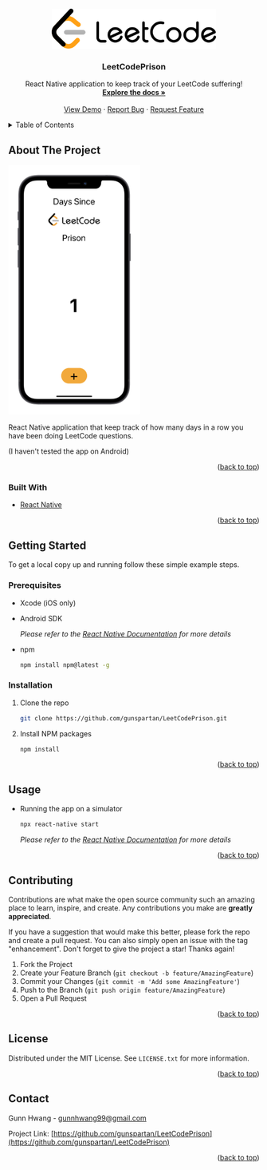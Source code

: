 <div id="top"></div>
<!--
*** Thanks for checking out the Best-README-Template. If you have a suggestion
*** that would make this better, please fork the repo and create a pull request
*** or simply open an issue with the tag "enhancement".
*** Don't forget to give the project a star!
*** Thanks again! Now go create something AMAZING! :D
-->

<!-- PROJECT LOGO -->
<br />
<div align="center">
  <a href="https://github.com/gunspartan/LeetCodePrison">
    <img src="images/leetcodelogo.png" alt="Logo" height="80">
  </a>

<h3 align="center">LeetCodePrison</h3>

  <p align="center">
    React Native application to keep track of your LeetCode suffering!
    <br />
    <a href="https://github.com/gunspartan/LeetCodePrison"><strong>Explore the docs »</strong></a>
    <br />
    <br />
    <a href="https://github.com/gunspartan/LeetCodePrison">View Demo</a>
    ·
    <a href="https://github.com/gunspartan/LeetCodePrison/issues">Report Bug</a>
    ·
    <a href="https://github.com/gunspartan/LeetCodePrison/issues">Request Feature</a>
  </p>
</div>

<!-- TABLE OF CONTENTS -->
<details>
  <summary>Table of Contents</summary>
  <ol>
    <li>
      <a href="#about-the-project">About The Project</a>
      <ul>
        <li><a href="#built-with">Built With</a></li>
      </ul>
    </li>
    <li>
      <a href="#getting-started">Getting Started</a>
      <ul>
        <li><a href="#prerequisites">Prerequisites</a></li>
        <li><a href="#installation">Installation</a></li>
      </ul>
    </li>
    <li><a href="#usage">Usage</a></li>
    <li><a href="#contributing">Contributing</a></li>
    <li><a href="#license">License</a></li>
    <li><a href="#contact">Contact</a></li>
  </ol>
</details>

<!-- ABOUT THE PROJECT -->

## About The Project

<img src="images/screenshot.png" alt="LeetCodePrison" height="500px">

React Native application that keep track of how many days in a row you have been doing LeetCode questions.

(I haven't tested the app on Android)

<p align="right">(<a href="#top">back to top</a>)</p>

### Built With

- [React Native](https://reactnative.dev/)

<p align="right">(<a href="#top">back to top</a>)</p>

<!-- GETTING STARTED -->

## Getting Started

To get a local copy up and running follow these simple example steps.

### Prerequisites

- Xcode (iOS only)
- Android SDK

  _Please refer to the [React Native Documentation](https://reactnative.dev/docs/environment-setup) for more details_

- npm
  ```sh
  npm install npm@latest -g
  ```

### Installation

1. Clone the repo
   ```sh
   git clone https://github.com/gunspartan/LeetCodePrison.git
   ```
2. Install NPM packages
   ```sh
   npm install
   ```
   <p align="right">(<a href="#top">back to top</a>)</p>

<!-- USAGE EXAMPLES -->

## Usage

- Running the app on a simulator
  ```sh
  npx react-native start
  ```
  _Please refer to the [React Native Documentation](https://reactnative.dev/docs/environment-setup) for more details_

<p align="right">(<a href="#top">back to top</a>)</p>

<!-- CONTRIBUTING -->

## Contributing

Contributions are what make the open source community such an amazing place to learn, inspire, and create. Any contributions you make are **greatly appreciated**.

If you have a suggestion that would make this better, please fork the repo and create a pull request. You can also simply open an issue with the tag "enhancement".
Don't forget to give the project a star! Thanks again!

1. Fork the Project
2. Create your Feature Branch (`git checkout -b feature/AmazingFeature`)
3. Commit your Changes (`git commit -m 'Add some AmazingFeature'`)
4. Push to the Branch (`git push origin feature/AmazingFeature`)
5. Open a Pull Request

<p align="right">(<a href="#top">back to top</a>)</p>

<!-- LICENSE -->

## License

Distributed under the MIT License. See `LICENSE.txt` for more information.

<p align="right">(<a href="#top">back to top</a>)</p>

<!-- CONTACT -->

## Contact

Gunn Hwang - gunnhwang99@gmail.com

Project Link: [https://github.com/gunspartan/LeetCodePrison](https://github.com/gunspartan/LeetCodePrison)

<p align="right">(<a href="#top">back to top</a>)</p>

<!-- MARKDOWN LINKS & IMAGES -->
<!-- https://www.markdownguide.org/basic-syntax/#reference-style-links -->

[contributors-shield]: https://img.shields.io/github/contributors/gunspartan/LeetCodePrison.svg?style=for-the-badge
[contributors-url]: https://github.com/gunspartan/LeetCodePrison/graphs/contributors
[forks-shield]: https://img.shields.io/github/forks/gunspartan/LeetCodePrison.svg?style=for-the-badge
[forks-url]: https://github.com/gunspartan/LeetCodePrison/network/members
[stars-shield]: https://img.shields.io/github/stars/gunspartan/LeetCodePrison.svg?style=for-the-badge
[stars-url]: https://github.com/gunspartan/LeetCodePrison/stargazers
[issues-shield]: https://img.shields.io/github/issues/gunspartan/LeetCodePrison.svg?style=for-the-badge
[issues-url]: https://github.com/gunspartan/LeetCodePrison/issues
[license-shield]: https://img.shields.io/github/license/gunspartan/LeetCodePrison.svg?style=for-the-badge
[license-url]: https://github.com/gunspartan/LeetCodePrison/blob/master/LICENSE.txt
[linkedin-shield]: https://img.shields.io/badge/-LinkedIn-black.svg?style=for-the-badge&logo=linkedin&colorB=555
[linkedin-url]: https://linkedin.com/in/linkedin_username
[product-screenshot]: images/screenshot.png
